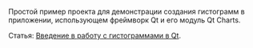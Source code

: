 Простой пример проекта для демонстрации создания гистограмм в приложении, использующем фреймворк Qt и его модуль Qt Charts.

Статья: [Введение в работу с гистограммами в Qt](https://radioprog.ru/post/997).
